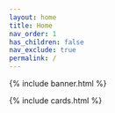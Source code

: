 ```yaml
---
layout: home
title: Home
nav_order: 1
has_children: false
nav_exclude: true
permalink: /
---
```



{% include banner.html %}

{% include cards.html %}
